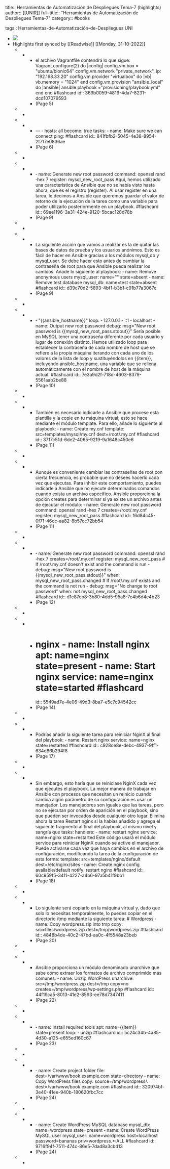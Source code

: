 title:: Herramientas de Automatización de Despliegues Tema-7 (highlights)
author:: [[UNIR]]
full-title:: "Herramientas de Automatización de Despliegues Tema-7"
category:: #books

tags:: Herramientas-de-Automatización-de-Despliegues UNI

- ![](https://readwise-assets.s3.amazonaws.com/media/uploaded_book_covers/profile_22942/07c80289-0eec-4d82-a65b-43554716fbac.jpg)
- Highlights first synced by [[Readwise]] [[Monday, 31-10-2022]]
	- -
		- el archivo Vagrantfile contendrá lo que sigue: Vagrant.configure(2) do |config| config.vm.box = "ubuntu/bionic64" config.vm.network "private_network", ip: "192.168.33.20" config.vm.provider "virtualbox" do |vb| vb.memory = "1024" end config.vm.provision "ansible_local" do |ansible| ansible.playbook ="provisioning/playbook.yml" end end #flashcard
		  id:: 369b0059-4819-4da7-8231-dcd107079593
		- (Page 5)
	- -
	- -
		- ‐‐‐ ‐ hosts: all become: true tasks: ‐ name: Make sure we can connect ping: #flashcard
		  id:: 841fbfb2-5045-4e38-8954-2f717e0836ae
		- (Page 6)
	- -
	- -
		- ‐ name: Generate new root password command: openssl rand ‐hex 7 register: mysql_new_root_pass Aquí, hemos utilizado una característica de Ansible que no se había visto hasta ahora, que es el registro (register). Al usar register en una tarea, le decimos a Ansible que queremos guardar el valor de retorno de la ejecución de la tarea como una variable para poder utilizarlo posteriormente en un playbook. #flashcard
		  id:: 69ee1196-3a31-424e-9120-5bcac128d78b
		- (Page 9)
	- -
	- -
		- La siguiente acción que vamos a realizar es la de quitar las bases de datos de prueba y  los  usuarios  anónimos.  Esto  es  fácil  de  hacer  en  Ansible  gracias  a  los  módulos mysql_db y mysql_user. Se debe hacer esto antes de cambiar la contraseña de root para que Ansible pueda realizar los cambios. Añade lo siguiente al playbook: ‐ name: Remove anonymous users mysql_user: name="" state=absent ‐ name: Remove test database mysql_db: name=test state=absent #flashcard
		  id:: d39c70d2-5893-4bf1-b3b1-c91b77a3067c
		- (Page 9)
	- -
	- -
		- ‐ "{{ansible_hostname}}" loop: ‐ 127.0.0.1 ‐ ::1 ‐ localhost ‐ name: Output new root password debug: msg="New root password is {{mysql_new_root_pass.stdout}}" Sería posible en MySQL tener una contraseña diferente por cada usuario y lugar de conexión  distinto.  Hemos  utilizado  loop  para  establecer  la  contraseña  de  cada nombre  de  host  que  se  refiere  a  la  propia  máquina  iterando  con  cada  uno  de  los valores  de la lista  de loop  y  sustituyéndolos  en  {{item}}, incluyendo ansible_hostname, una variable que se rellena automáticamente con el nombre de host  de  la  máquina  actual. #flashcard
		  id:: 7e3a9d2f-718d-4603-8379-5561aab2be88
		- (Page 10)
	- -
	- -
		- También es necesario indicarle a Ansible que procese esta plantilla y la copie en tu máquina  virtual;  esto  se  hace  mediante  el  módulo  template.  Para  ello,  añade  lo siguiente al playbook: ‐ name: Create my.cnf template: src=templates/mysql/my.cnf dest=/root/.my.cnf #flashcard
		  id:: 3717c51d-6de2-4065-9219-9a1648c450e6
		- (Page 11)
	- -
	- -
		- Aunque es conveniente cambiar las contraseñas de root con cierta frecuencia, es probable que no desees hacerlo cada vez que ejecutas. Para  inhibir  este  comportamiento,  puedes  indicarle  a  Ansible  que  no  ejecute determinados comandos cuando exista un archivo específico. Ansible proporciona la opción creates para determinar si ya existe un archivo antes de ejecutar el módulo: ‐ name: Generate new root password command: openssl rand ‐hex 7 creates=/root/.my.cnf register: mysql_new_root_pass #flashcard
		  id:: f6d84c45-0f71-46cc-aa82-8b57cc72bb54
		- (Page 11)
	- -
	- -
		- ‐ name: Generate new root password command: openssl rand ‐hex 7 creates=/root/.my.cnf register: mysql_new_root_pass # If /root/.my.cnf doesn't exist and the command is run - debug: msg="New root password is {{mysql_new_root_pass.stdout}}" when: mysql_new_root_pass.changed # If /root/.my.cnf exists and the command is not run - debug: msg="No change to root password" when: not mysql_new_root_pass.changed #flashcard
		  id:: d1c87eb8-3b80-4dd5-95a8-7c4b6d4c4b23
		- (Page 12)
	- -
	- -
		- # nginx ‐ name: Install nginx apt: name=nginx state=present ‐ name: Start nginx service: name=nginx state=started #flashcard
		  id:: 5549ad7e-4e06-49d3-8ba7-e5c7c94542cc
		- (Page 14)
	- -
	- -
		- Podrías añadir la siguiente tarea para reiniciar NginX al final del playbook: ‐ name: Restart nginx service: name=nginx state=restarted #flashcard
		  id:: c928ce8e-debc-4937-9ff1-634d86b294f8
		- (Page 17)
	- -
	- -
		- Sin embargo, esto haría que se reiniciase NginX cada vez que ejecutes el playbook. La mejor manera de trabajar en Ansible con procesos que necesitan un reinicio cuando cambia algún parámetro de su configuración es usar un manejador. Los manejadores son iguales que las tareas, pero no se ejecutan por orden de aparición en el playbook, sino  que  pueden  ser  invocados  desde  cualquier  otro  lugar.  Elimina  ahora  la  tarea Restart  nginx  si  la  habías  añadido  y  agrega  el  siguiente  fragmento  al  final  del playbook, al mismo nivel y sangría que tasks: handlers: ‐ name: restart nginx service: name=nginx state=restarted Este  código  usará  el  módulo  service  para  reiniciar  NginX  cuando  se  active  el manejador.  Puede  activarse  cada  vez  que  haya  cambios  en  el  archivo  de configuración, modificando la tarea de la configuración de esta forma: template: src=templates/nginx/default dest=/etc/nginx/sites ‐ name: Create nginx config available/default notify: restart nginx #flashcard
		  id:: 60c959f5-3411-4227-a4b6-97a5b41f9bb1
		- (Page 18)
	- -
	- -
		- Lo  siguiente  será  copiarlo  en  la  máquina  virtual  y,  dado  que  solo  lo  necesitas temporalmente, lo puedes copiar en el directorio /tmp mediante la siguiente tarea: # Wordpress ‐ name: Copy wordpress.zip into tmp copy: src=files/wordpress.zip dest=/tmp/wordpress.zip #flashcard
		  id:: 4848b4de-40c2-47bd-aa0c-4f5548a23beb
		- (Page 20)
	- -
	- -
		- Ansible proporciona un módulo denominado unarchive que sabe cómo extraer los formatos de archivo comprimido más comunes: ‐ name: Unzip WordPress unarchive: src=/tmp/wordpress.zip dest=/tmp copy=no creates=/tmp/wordpress/wp‐settings.php #flashcard
		  id:: 44f19ca5-8013-41e2-8593-ee78d7347411
		- (Page 22)
	- -
	- -
		- ‐ name: Install required tools apt: name={{item}} state=present loop: ‐ unzip #flashcard
		  id:: 5c24c34b-4a85-4d30-a125-e655ed160c67
		- (Page 23)
	- -
	- -
		- ‐ name: Create project folder file: dest=/var/www/book.example.com state=directory ‐ name: Copy WordPress files copy: source=/tmp/wordpress/. dest=/var/www/book.example.com #flashcard
		  id:: 320974bf-3e40-41ee-940b-180620fbc7cc
		- (Page 24)
	- -
	- -
		- ‐ name: Create WordPress MySQL database mysql_db: name=wordpress state=present ‐ name: Create WordPress MySQL user mysql_user: name=wordpress host=localhost password=bananas priv=wordpress.*:ALL #flashcard
		  id:: 9716f94f-7511-474c-86e5-7dad8a3cbd13
		- (Page 24)
	- -